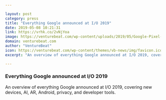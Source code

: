 ```yaml
---

layout: post
category: press
title: "Everything Google announced at I/O 2019"
date: 2019-05-08 10:21:31
link: https://vrhk.co/2vNjYoa
image: https://venturebeat.com/wp-content/uploads/2019/05/Google-Pixel-3A-price.png?w=1200&strip=all
domain: venturebeat.com
author: "VentureBeat"
icon: https://venturebeat.com/wp-content/themes/vb-news/img/favicon.ico
excerpt: "An overview of everything Google announced at I/O 2019, covering new devices, AI, AR, Android, privacy, and developer tools."

---
```


### Everything Google announced at I/O 2019

An overview of everything Google announced at I/O 2019, covering new devices, AI, AR, Android, privacy, and developer tools.